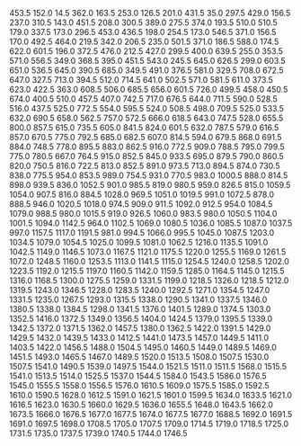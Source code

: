 453.5 152.0 14.5 362.0 163.5 253.0 126.5 201.0 431.5 35.0 
297.5 429.0 156.5 237.0 310.5 143.0 451.5 208.0 300.5 389.0 
275.5 374.0 193.5 510.0 510.5 179.0 337.5 173.0 296.5 453.0 
436.5 198.0 254.5 173.0 546.5 371.0 156.5 170.0 492.5 464.0 
219.5 342.0 206.5 235.0 501.5 371.0 186.5 588.0 174.5 622.0 
601.5 196.0 372.5 476.0 212.5 427.0 299.5 400.0 639.5 255.0 
353.5 571.0 556.5 349.0 368.5 395.0 451.5 543.0 245.5 645.0 
626.5 299.0 603.5 651.0 536.5 645.0 390.5 685.0 349.5 491.0 
376.5 581.0 329.5 708.0 672.5 647.0 327.5 713.0 394.5 512.0 
714.5 641.0 502.5 571.0 581.5 611.0 373.5 623.0 422.5 363.0 
608.5 506.0 685.5 656.0 601.5 726.0 499.5 458.0 450.5 674.0 
400.5 510.0 457.5 407.0 742.5 717.0 676.5 644.0 711.5 590.0 
528.5 516.0 437.5 525.0 772.5 554.0 595.5 524.0 508.5 498.0 
709.5 525.0 533.5 632.0 690.5 658.0 562.5 757.0 572.5 666.0 
618.5 643.0 747.5 528.0 655.5 800.0 857.5 615.0 735.5 605.0 
841.5 824.0 601.5 632.0 787.5 579.0 616.5 857.0 670.5 775.0 
792.5 685.0 682.5 607.0 814.5 594.0 679.5 868.0 691.5 884.0 
748.5 778.0 895.5 883.0 862.5 916.0 772.5 909.0 788.5 795.0 
799.5 775.0 780.5 667.0 764.5 915.0 852.5 845.0 933.5 695.0 
879.5 790.0 860.5 820.0 750.5 816.0 722.5 813.0 852.5 891.0 
973.5 713.0 894.5 874.0 730.5 838.0 775.5 954.0 853.5 989.0 
754.5 931.0 770.5 983.0 1000.5 888.0 814.5 898.0 939.5 836.0 
1052.5 901.0 985.5 819.0 980.5 959.0 826.5 815.0 1059.5 1054.0 
907.5 816.0 884.5 1028.0 969.5 1051.0 1019.5 991.0 1072.5 878.0 
888.5 946.0 1020.5 1018.0 974.5 909.0 911.5 1092.0 912.5 954.0 
1084.5 1079.0 988.5 980.0 1015.5 919.0 926.5 1060.0 983.5 980.0 
1050.5 1104.0 1001.5 1094.0 1142.5 964.0 1102.5 1069.0 1080.5 1036.0 
1085.5 1087.0 1037.5 997.0 1157.5 1117.0 1191.5 981.0 994.5 1066.0 
995.5 1045.0 1087.5 1203.0 1034.5 1079.0 1054.5 1025.0 1099.5 1081.0 
1062.5 1216.0 1135.5 1091.0 1042.5 1149.0 1146.5 1073.0 1167.5 1121.0 
1175.5 1220.0 1255.5 1169.0 1261.5 1072.0 1248.5 1160.0 1253.5 1113.0 
1141.5 1115.0 1254.5 1240.0 1258.5 1202.0 1223.5 1192.0 1215.5 1197.0 
1160.5 1142.0 1159.5 1285.0 1164.5 1145.0 1215.5 1316.0 1168.5 1300.0 
1275.5 1259.0 1331.5 1199.0 1218.5 1326.0 1218.5 1212.0 1319.5 1243.0 
1346.5 1228.0 1283.5 1240.0 1292.5 1271.0 1354.5 1247.0 1331.5 1235.0 
1267.5 1293.0 1315.5 1338.0 1290.5 1341.0 1337.5 1346.0 1380.5 1338.0 
1384.5 1298.0 1341.5 1376.0 1401.5 1289.0 1374.5 1303.0 1352.5 1416.0 
1372.5 1349.0 1356.5 1404.0 1424.5 1379.0 1395.5 1339.0 1342.5 1372.0 
1371.5 1362.0 1457.5 1380.0 1362.5 1422.0 1391.5 1429.0 1429.5 1432.0 
1439.5 1433.0 1412.5 1441.0 1473.5 1457.0 1449.5 1411.0 1403.5 1422.0 
1456.5 1488.0 1504.5 1495.0 1460.5 1449.0 1489.5 1469.0 1451.5 1493.0 
1465.5 1467.0 1489.5 1520.0 1513.5 1508.0 1507.5 1530.0 1507.5 1541.0 
1490.5 1539.0 1497.5 1544.0 1521.5 1511.0 1511.5 1568.0 1515.5 1541.0 
1513.5 1514.0 1525.5 1537.0 1544.5 1584.0 1543.5 1586.0 1576.5 1545.0 
1555.5 1558.0 1556.5 1576.0 1610.5 1609.0 1575.5 1585.0 1592.5 1610.0 
1590.5 1628.0 1612.5 1591.0 1621.5 1601.0 1599.5 1634.0 1633.5 1621.0 
1616.5 1623.0 1630.5 1660.0 1629.5 1636.0 1655.5 1648.0 1643.5 1662.0 
1673.5 1666.0 1676.5 1677.0 1677.5 1674.0 1677.5 1677.0 1688.5 1692.0 
1691.5 1691.0 1697.5 1698.0 1708.5 1705.0 1707.5 1709.0 1714.5 1719.0 
1718.5 1725.0 1731.5 1735.0 1737.5 1739.0 1740.5 1744.0 1746.5 
